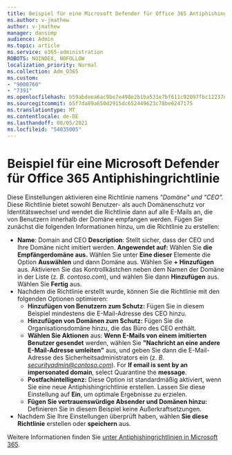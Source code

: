 ```yaml
---
title: Beispiel für eine Microsoft Defender für Office 365 Antiphishingrichtlinie
ms.author: v-jmathew
author: v-jmathew
manager: dansimp
audience: Admin
ms.topic: article
ms.service: o365-administration
ROBOTS: NOINDEX, NOFOLLOW
localization_priority: Normal
ms.collection: Adm_O365
ms.custom:
- "9000760"
- "7391"
ms.openlocfilehash: b59abdeea6ac9be7e498e2b1ba531e7bf611c92097fbc12237e78364dae84f35
ms.sourcegitcommit: b5f7da89a650d2915dc652449623c78be6247175
ms.translationtype: MT
ms.contentlocale: de-DE
ms.lasthandoff: 08/05/2021
ms.locfileid: "54035005"
---
```

# <a name="example-microsoft-defender-for-office-365-anti-phishing-policy"></a>Beispiel für eine Microsoft Defender für Office 365 Antiphishingrichtlinie

Diese Einstellungen aktivieren eine Richtlinie namens *"Domäne" und "CEO".* Diese Richtlinie bietet sowohl Benutzer- als auch Domänenschutz vor Identitätswechsel und wendet die Richtlinie dann auf alle E-Mails an, die von Benutzern innerhalb der Domäne empfangen werden. Fügen Sie zunächst die folgenden Informationen hinzu, um die Richtlinie zu erstellen:

- **Name**: Domain and CEO **Description**: Stellt sicher, dass der CEO und Ihre Domäne nicht imitiert werden.
  **Angewendet auf:** Wählen Sie **die Empfängerdomäne aus.** Wählen Sie unter **Eine dieser** Elemente die Option **Auswählen** und dann Domäne aus. Wählen Sie **+ Hinzufügen** aus. Aktivieren Sie das Kontrollkästchen neben dem Namen der Domäne in der Liste (z. *B. contoso.com*), und wählen Sie dann **Hinzufügen** aus. Wählen Sie **Fertig** aus.
- Nachdem die Richtlinie erstellt wurde, können Sie die Richtlinie mit den folgenden Optionen optimieren:
  - **Hinzufügen von Benutzern zum Schutz:** Fügen Sie in diesem Beispiel mindestens die E-Mail-Adresse des CEO hinzu.
  - **Hinzufügen von Domänen zum Schutz:** Fügen Sie die Organisationsdomäne hinzu, die das Büro des CEO enthält.
  - **Wählen Sie Aktionen** aus: **Wenn E-Mails von einem imitierten Benutzer gesendet** werden, wählen Sie **"Nachricht an eine andere E-Mail-Adresse umleiten"** aus, und geben Sie dann die E-Mail-Adresse des Sicherheitsadministrators ein (z. *B. securityadmin@contoso.com*). For **If email is sent by an impersonated domain**, select Quarantine the **message**.
  - **Postfachintelligenz:** Diese Option ist standardmäßig aktiviert, wenn Sie eine neue Antiphishingrichtlinie erstellen. Lassen Sie diese Einstellung auf **Ein**, um optimale Ergebnisse zu erzielen.
  - **Fügen Sie vertrauenswürdige Absender und Domänen hinzu:** Definieren Sie in diesem Beispiel keine Außerkraftsetzungen.
- Nachdem Sie Ihre Einstellungen überprüft haben, wählen **Sie diese Richtlinie** erstellen oder **speichern** aus.

Weitere Informationen finden Sie [unter Antiphishingrichtlinien in Microsoft 365](https://go.microsoft.com/fwlink/?linkid=2092235).
